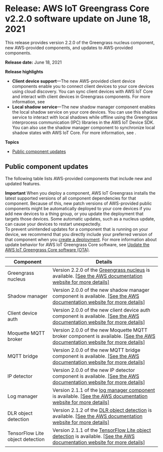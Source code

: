# Release: AWS IoT Greengrass Core v2\.2\.0 software update on June 18, 2021<a name="greengrass-release-2021-06-18"></a>

This release provides version 2\.2\.0 of the Greengrass nucleus component, new AWS\-provided components, and updates to AWS\-provided components\.

**Release date:** June 18, 2021

**Release highlights**
+ **Client device support**—The new AWS\-provided client device components enable you to connect client devices to your core devices using cloud discovery\. You can sync client devices with AWS IoT Core and interact with client devices in Greengrass components\. For more information, see 
+ **Local shadow service**—The new shadow manager component enables the local shadow service on your core devices\. You can use this shadow service to interact with local shadows while offline using the Greengrass interprocess communication \(IPC\) libraries in the AWS IoT Device SDK\. You can also use the shadow manager component to synchronize local shadow states with AWS IoT Core\. For more information, see \.

**Topics**
+ [Public component updates](#greengrass-2021-06-18-components)

## Public component updates<a name="greengrass-2021-06-18-components"></a>

The following table lists AWS\-provided components that include new and updated features\. 

**Important**  <a name="component-patch-update-note"></a>
<a name="component-patch-update"></a>When you deploy a component, AWS IoT Greengrass installs the latest supported versions of all component dependencies for that component\. Because of this, new patch versions of AWS\-provided public components might be automatically deployed to your core devices if you add new devices to a thing group, or you update the deployment that targets those devices\. Some automatic updates, such as a nucleus update, can cause your devices to restart unexpectedly\.   
<a name="component-version-pinning"></a>To prevent unintended updates for a component that is running on your device, we recommend that you directly include your preferred version of that component when you [create a deployment](create-deployments.md)\. For more information about update behavior for AWS IoT Greengrass Core software, see [Update the AWS IoT Greengrass Core software \(OTA\)](update-greengrass-core-v2.md)\.


| **Component** | **Details** | 
| --- | --- | 
| Greengrass nucleus | Version 2\.2\.0 of the [Greengrass nucleus](greengrass-nucleus-component.md) is available\. <a name="changelog-nucleus-2.2.0"></a>[\[See the AWS documentation website for more details\]](http://docs.aws.amazon.com/greengrass/v2/developerguide/greengrass-release-2021-06-18.html)  | 
| Shadow manager |  Version 2\.0\.0 of the new shadow manager component is available\. [\[See the AWS documentation website for more details\]](http://docs.aws.amazon.com/greengrass/v2/developerguide/greengrass-release-2021-06-18.html)  | 
| Client device auth |  Version 2\.0\.0 of the new client device auth component is available\. [\[See the AWS documentation website for more details\]](http://docs.aws.amazon.com/greengrass/v2/developerguide/greengrass-release-2021-06-18.html)  | 
| Moquette MQTT broker |  Version 2\.0\.0 of the new Moquette MQTT broker component is available\. [\[See the AWS documentation website for more details\]](http://docs.aws.amazon.com/greengrass/v2/developerguide/greengrass-release-2021-06-18.html)  | 
| MQTT bridge |  Version 2\.0\.0 of the new MQTT bridge component is available\. [\[See the AWS documentation website for more details\]](http://docs.aws.amazon.com/greengrass/v2/developerguide/greengrass-release-2021-06-18.html)  | 
| IP detector |  Version 2\.0\.0 of the new IP detector component is available\. [\[See the AWS documentation website for more details\]](http://docs.aws.amazon.com/greengrass/v2/developerguide/greengrass-release-2021-06-18.html)  | 
| Log manager |  Version 2\.1\.1 of the [log manager component](log-manager-component.md) is available\. <a name="changelog-log-manager-2.1.1"></a>[\[See the AWS documentation website for more details\]](http://docs.aws.amazon.com/greengrass/v2/developerguide/greengrass-release-2021-06-18.html)  | 
| DLR object detection |  Version 2\.1\.2 of the [DLR object detection](dlr-object-detection-component.md) is available\. <a name="changelog-dlr-object-detection-2.1.2"></a>[\[See the AWS documentation website for more details\]](http://docs.aws.amazon.com/greengrass/v2/developerguide/greengrass-release-2021-06-18.html)  | 
| TensorFlow Lite object detection |  Version 2\.1\.1 of the [TensorFlow Lite object detection](tensorflow-lite-object-detection-component.md) is available\. <a name="changelog-tensorflow-lite-object-detection-2.1.1"></a>[\[See the AWS documentation website for more details\]](http://docs.aws.amazon.com/greengrass/v2/developerguide/greengrass-release-2021-06-18.html)  | 